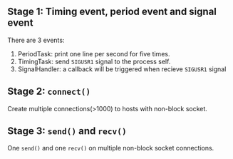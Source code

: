 ## Stage 1: Timing event, period event and signal event

There are 3 events:

1. PeriodTask: print one line per second for five times.
2. TimingTask: send `SIGUSR1` signal to the process self.
3. SignalHandler: a callback will be triggered when recieve `SIGUSR1` signal

## Stage 2: `connect()`

Create multiple connections(>1000) to hosts with non-block socket.

## Stage 3: `send()` and `recv()`

One `send()` and one `recv()` on multiple non-block socket connections.

